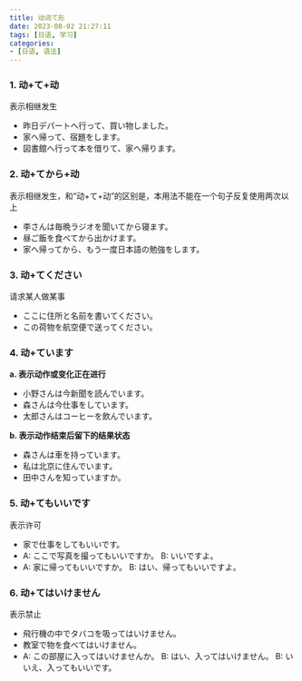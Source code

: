 ```yaml
---
title: 动词て形
date: 2023-08-02 21:27:11
tags: [日语, 学习]
categories:
- [日语, 语法]
---
```

### 1. 动+て+动
表示相继发生

- 昨日デパートへ行って、買い物しました。
- 家へ帰って、宿題をします。
- 図書館へ行って本を借りて、家へ帰ります。

### 2. 动+てから+动
表示相继发生，和“动+て+动”的区别是，本用法不能在一个句子反复使用两次以上

- 李さんは毎晩ラジオを聞いてから寝ます。
- 昼ご飯を食べてから出かけます。
- 家へ帰ってから、もう一度日本語の勉強をします。

### 3. 动+てください
请求某人做某事

- ここに住所と名前を書いてください。
- この荷物を航空便で送ってください。

### 4. 动+ています
**a. 表示动作或变化正在进行**
  - 小野さんは今新聞を読んでいます。
  - 森さんは今仕事をしています。
  - 太郎さんはコーヒーを飲んでいます。

**b. 表示动作结束后留下的结果状态**
  - 森さんは車を持っています。
  - 私は北京に住んでいます。
  - 田中さんを知っていますか。

### 5. 动+てもいいです
表示许可

- 家で仕事をしてもいいです。
- A: ここで写真を撮ってもいいですか。
  B: いいですよ。
- A: 家に帰ってもいいですか。
  B: はい、帰ってもいいですよ。

### 6. 动+てはいけません
表示禁止

- 飛行機の中でタバコを吸ってはいけません。
- 教室で物を食べてはいけません。
- A: この部屋に入ってはいけませんか。
  B: はい、入ってはいけません。
  B: いいえ、入ってもいいです。